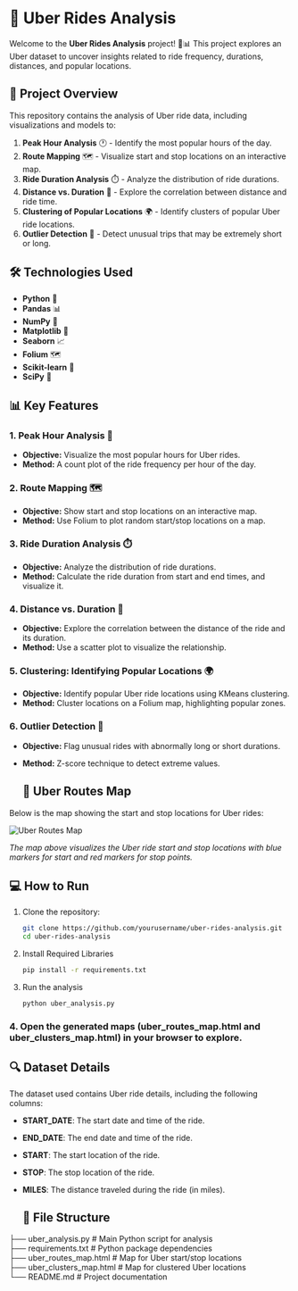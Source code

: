 # 🚖 Uber Rides Analysis

Welcome to the **Uber Rides Analysis** project! 🚗📊 This project explores an Uber dataset to uncover insights related to ride frequency, durations, distances, and popular locations.

## 📂 Project Overview

This repository contains the analysis of Uber ride data, including visualizations and models to:

1. **Peak Hour Analysis** 🕐 - Identify the most popular hours of the day.
2. **Route Mapping** 🗺️ - Visualize start and stop locations on an interactive map.
3. **Ride Duration Analysis** ⏱️ - Analyze the distribution of ride durations.
4. **Distance vs. Duration** 📏 - Explore the correlation between distance and ride time.
5. **Clustering of Popular Locations** 🌍 - Identify clusters of popular Uber ride locations.
6. **Outlier Detection** 🚨 - Detect unusual trips that may be extremely short or long.

## 🛠️ Technologies Used

- **Python** 🐍
- **Pandas** 📊
- **NumPy** 🔢
- **Matplotlib** 🎨
- **Seaborn** 📈
- **Folium** 🗺️
- **Scikit-learn** 🤖
- **SciPy** 🔬

## 📊 Key Features

### 1. Peak Hour Analysis 📅
- **Objective:** Visualize the most popular hours for Uber rides.
- **Method:** A count plot of the ride frequency per hour of the day.

### 2. Route Mapping 🗺️
- **Objective:** Show start and stop locations on an interactive map.
- **Method:** Use Folium to plot random start/stop locations on a map.

### 3. Ride Duration Analysis ⏱️
- **Objective:** Analyze the distribution of ride durations.
- **Method:** Calculate the ride duration from start and end times, and visualize it.

### 4. Distance vs. Duration 📏
- **Objective:** Explore the correlation between the distance of the ride and its duration.
- **Method:** Use a scatter plot to visualize the relationship.

### 5. Clustering: Identifying Popular Locations 🌍
- **Objective:** Identify popular Uber ride locations using KMeans clustering.
- **Method:** Cluster locations on a Folium map, highlighting popular zones.

### 6. Outlier Detection 🚨
- **Objective:** Flag unusual rides with abnormally long or short durations.
- **Method:** Z-score technique to detect extreme values.

  ## 🚖 Uber Routes Map

Below is the map showing the start and stop locations for Uber rides:

![Uber Routes Map](images/uber_routes_map.png)

*The map above visualizes the Uber ride start and stop locations with blue markers for start and red markers for stop points.*


## 💻 How to Run

1. Clone the repository:
   ```bash
   git clone https://github.com/yourusername/uber-rides-analysis.git
   cd uber-rides-analysis
2. Install Required Libraries
   ```bash
   pip install -r requirements.txt
3. Run the analysis
   ```bash
   python uber_analysis.py
### 4. Open the generated maps (uber_routes_map.html and uber_clusters_map.html) in your browser to explore.

## 🔍 Dataset Details

The dataset used contains Uber ride details, including the following columns:

- **START_DATE**: The start date and time of the ride.
- **END_DATE**: The end date and time of the ride.
- **START**: The start location of the ride.
- **STOP**: The stop location of the ride.
- **MILES**: The distance traveled during the ride (in miles).

  ## 📁 File Structure
├── uber_analysis.py          # Main Python script for analysis  
├── requirements.txt          # Python package dependencies  
├── uber_routes_map.html      # Map for Uber start/stop locations  
├── uber_clusters_map.html    # Map for clustered Uber locations  
└── README.md                 # Project documentation


 
